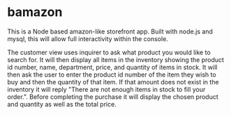 # bamazon
This is a Node based amazon-like storefront app. Built with node.js and mysql, this will allow full interactivity within the console.

The customer view uses inquirer to ask what product you would like to search for. It will then display all items in the inventory showing the product id number, name, department, price, and quantity of items in stock. It will then ask the user to enter the product id number of the item they wish to buy and then the quantity of that item. If that amount does not exist in the inventory it will reply "There are not enough items in stock to fill your order.". Before completing the purchase it will display the chosen product and quantity as well as the total price. 